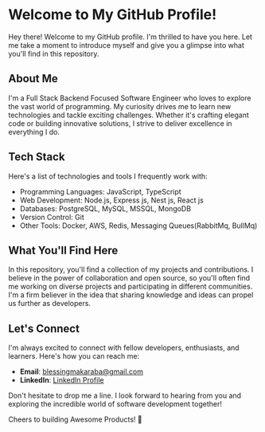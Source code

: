# Welcome to My GitHub Profile!

Hey there! Welcome to my GitHub profile. I'm thrilled to have you here. Let me take a moment to introduce myself and give you a glimpse into what you'll find in this repository.

## About Me

I'm a Full Stack Backend Focused Software Engineer who loves to explore the vast world of programming. My curiosity drives me to learn new technologies and tackle exciting challenges. Whether it's crafting elegant code or building innovative solutions, I strive to deliver excellence in everything I do.

## Tech Stack

Here's a list of technologies and tools I frequently work with:

- Programming Languages: JavaScript, TypeScript
- Web Development: Node.js, Express js, Nest js, React js
- Databases: PostgreSQL, MySQL, MSSQL, MongoDB
- Version Control: Git
- Other Tools: Docker, AWS, Redis, Messaging Queues(RabbitMq, BullMq)

## What You'll Find Here

In this repository, you'll find a collection of my projects and contributions. I believe in the power of collaboration and open source, so you'll often find me working on diverse projects and participating in different communities. I'm a firm believer in the idea that sharing knowledge and ideas can propel us further as developers.

## Let's Connect

I'm always excited to connect with fellow developers, enthusiasts, and learners. Here's how you can reach me:

- **Email**: [blessingmakaraba@gmail.com](mailto:blessingmakaraba@gmail.com)
- **LinkedIn**: [LinkedIn Profile](https://www.linkedin.com/in/blessing-makaraba-85329215a/)

Don't hesitate to drop me a line. I look forward to hearing from you and exploring the incredible world of software development together!

Cheers to building Awesome Products! 🚀
